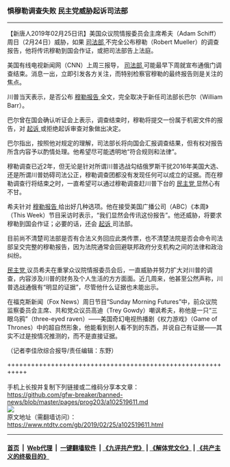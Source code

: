 ### 惧穆勒调查失败 民主党威胁起诉司法部
------------------------

<div class="post_content">
 <p>
  【新唐人2019年02月25日讯】美国众议院情报委员会主席希夫（Adam Schiff）周日（2月24日）威胁，如果
  <a href="https://www.ntdtv.com/gb/司法部.htm">
   司法部
  </a>
  不完全公布穆勒（Robert Mueller）的调查报告，他将传讯穆勒到国会作证，或把司法部告上法庭。
 </p>
 <p>
  美国有线电视新闻网（CNN）上周三报导，
  <a href="https://www.ntdtv.com/gb/司法部.htm">
   司法部
  </a>
  可能最早下周就宣布通俄门调查结束。消息一出，立即引发各方关注，而特别检察官穆勒的最终报告则是关注的焦点。
 </p>
 <p>
  川普当天表示，是否公布
  <a href="https://www.ntdtv.com/gb/穆勒报告.htm">
   穆勒报告
  </a>
  全文，完全取决于新任司法部长巴尔（William Barr）。
 </p>
 <p>
  巴尔曾在国会确认听证会上表示，调查结束时，穆勒将提交一份属于机密文件的报告，对
  <a href="https://www.ntdtv.com/gb/起诉.htm">
   起诉
  </a>
  或拒绝起诉审查对象做出决定。
 </p>
 <p>
  巴尔指出，按照他对规定的理解，司法部长将向国会汇报调查结果，但有权对报告所含内容予以酌情处理。他希望尽可能透明地“符合规则和法律”。
 </p>
 <p>
  穆勒调查已近2年，但无论是针对所谓川普选战勾结俄罗斯干扰2016年美国大选、还是所谓川普妨碍司法公正，穆勒调查团都没有发现任何可以成立的证据。而在穆勒调查行将结束之时，一直希望可以通过穆勒调查赶川普下台的
  <a href="https://www.ntdtv.com/gb/民主党.htm">
   民主党
  </a>
  显然心有不甘。
 </p>
 <p>
  希夫针对
  <a href="https://www.ntdtv.com/gb/穆勒报告.htm">
   穆勒报告
  </a>
  给出好几种选项。他在接受美国广播公司（ABC）《本周》（This Week）节目采访时表示，“我们显然会传讯这份报告”。他还威胁，将要求穆勒到国会作证；必要的话，还会
  <a href="https://www.ntdtv.com/gb/起诉.htm">
   起诉
  </a>
  司法部。
 </p>
 <p>
  目前尚不清楚司法部是否有合法义务回应此类传票，也不清楚法院是否会命令司法部呈交完整的穆勒报告，因为法院通常会回避联邦政府分支机构之间的法律和政治纠纷。
 </p>
 <p>
  <a href="https://www.ntdtv.com/gb/民主党.htm">
   民主党
  </a>
  议员希夫在重掌众议院情报委员会后，一直威胁并努力扩大对川普的调查，内容涉及川普的财务及个人生活的方方面面。近几周来，他甚至公然声称，川普选战通俄有“明显的证据”，尽管他什么证据也未能出示。
 </p>
 <p>
  在福克斯新闻（Fox News）周日节目“Sunday Morning Futures”中，前众议院监察委员会主席、共和党众议员高迪（Trey Gowdy）嘲讽希夫，称他是一只“三眼乌鸦”（three-eyed raven）——美国奇幻电视热播剧《权力游戏》（Game of Thrones）中的超自然形象，他能看到别人看不到的东西，并说自己有证据——其实不过是按情况推测的，而不是直接证据。
 </p>
 <p>
  （记者李佳欣综合报导/责任编辑：东野）
 </p>
 <div class="single_ad">
 </div>
</div>

+++++++++++++++++++++++++++++++++++++++++++++++++++++++++++<br/><br/>
手机上长按并复制下列链接或二维码分享本文章：<br/>
https://github.com/gfw-breaker/banned-news/blob/master/pages/prog203/a102519611.md <br/>
<a href='https://github.com/gfw-breaker/banned-news/blob/master/pages/prog203/a102519611.md'><img src='https://github.com/gfw-breaker/banned-news/blob/master/pages/prog203/a102519611.md.png'/></a> <br/>
原文地址（需翻墙访问）：https://www.ntdtv.com/gb/2019/02/25/a102519611.html


------------------------
#### [首页](https://github.com/gfw-breaker/banned-news/blob/master/README.md) &nbsp;|&nbsp; [Web代理](https://github.com/labour-camp/helloworld) &nbsp;|&nbsp; [一键翻墙软件](https://github.com/gfw-breaker/nogfw/blob/master/README.md) &nbsp;| [《九评共产党》](https://github.com/gfw-breaker/9ping.md/blob/master/README.md#九评之一评共产党是什么) | [《解体党文化》](https://github.com/gfw-breaker/jtdwh.md/blob/master/README.md) | [《共产主义的终极目的》](https://github.com/gfw-breaker/gczydzjmd.md/blob/master/README.md)

